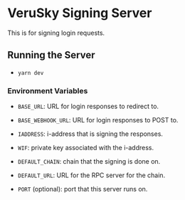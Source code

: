 # VeruSky Signing Server

This is for signing login requests.

## Running the Server

- `yarn dev` 

### Environment Variables

- `BASE_URL`: URL for login responses to redirect to.
- `BASE_WEBHOOK_URL`: URL for login responses to POST to.

- `IADDRESS`: i-address that is signing the responses.
- `WIF`: private key associated with the i-address.
- `DEFAULT_CHAIN`: chain that the signing is done on.
- `DEFAULT_URL`: URL for the RPC server for the chain.

- `PORT` (optional): port that this server runs on.
